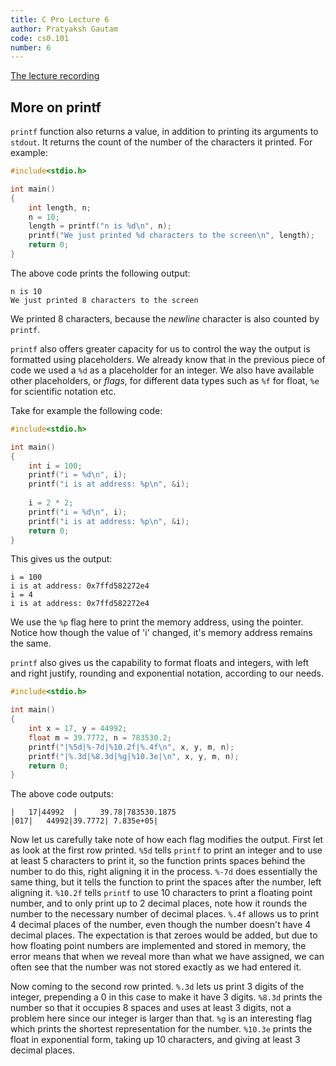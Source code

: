 ```yaml
---
title: C Pro Lecture 6
author: Pratyaksh Gautam
code: cs0.101
number: 6
---
```

[The lecture recording](https://youtu.be/a3AwIqBNKqk)
## More on printf

`printf` function also returns a value, in addition to printing its arguments to `stdout`. It returns the count of the number of the characters it printed. For example:

```c
#include<stdio.h>

int main()
{
    int length, n;
    n = 10;
    length = printf("n is %d\n", n);
    printf("We just printed %d characters to the screen\n", length);
    return 0;
}
```
The above code prints the following output:
```
n is 10
We just printed 8 characters to the screen
```
We printed 8 characters, because the *newline* character is also counted by `printf`.

`printf` also offers greater capacity for us to control the way the output is formatted using placeholders. We already know that in the previous piece of code we used a `%d` as a placeholder for an integer. 
We also have available other placeholders, or *flags*, for different data types such as `%f` for float, `%e` for scientific notation etc.

Take for example the following code:
```c
#include<stdio.h>

int main()
{
    int i = 100;
    printf("i = %d\n", i);
    printf("i is at address: %p\n", &i);
    
    i = 2 * 2;
    printf("i = %d\n", i);
    printf("i is at address: %p\n", &i);
    return 0;
}
```

This gives us the output:
```
i = 100
i is at address: 0x7ffd582272e4
i = 4
i is at address: 0x7ffd582272e4
```
We use the `%p` flag here to print the memory address, using the pointer. Notice how though the value of 'i' changed, it's memory address remains the same.

`printf` also gives us the capability to format floats and integers, with left and right justify, rounding and exponential notation, according to our needs.
```c
#include<stdio.h>

int main()
{
    int x = 17, y = 44992;
    float m = 39.7772, n = 783530.2;
    printf("|%5d|%-7d|%10.2f|%.4f\n", x, y, m, n);
    printf("|%.3d|%8.3d|%g|%10.3e|\n", x, y, m, n);
    return 0;
}
```

The above code outputs:
```
|   17|44992  |     39.78|783530.1875
|017|   44992|39.7772| 7.835e+05|
```
Now let us carefully take note of how each flag modifies the output. First let as look at the first row printed.
`%5d` tells `printf` to print an integer and to use at least 5 characters to print it, so the function prints spaces behind the number to do this, right aligning it in the process.
`%-7d` does essentially the same thing, but it tells the function to print the spaces after the number, left aligning it.
`%10.2f` tells `printf` to use 10 characters to print a floating point number, and to only print up to 2 decimal places, note how it rounds the number to the necessary number of decimal places. 
`%.4f` allows us to print 4 decimal places of the number, even though the number doesn't have 4 decimal places. The expectation is that zeroes would be added, but due to how floating point numbers are implemented and stored in memory, the error means that when we reveal more than what we have assigned, we can often see that the number was not stored exactly as we had entered it.

Now coming to the second row printed.
`%.3d` lets us print 3 digits of the integer, prepending a 0 in this case to make it have 3 digits.
`%8.3d` prints the number so that it occupies 8 spaces and uses at least 3 digits, not a problem here since our integer is larger than that.
`%g` is an interesting flag which prints the shortest representation for the number.
`%10.3e` prints the float in exponential form, taking up 10 characters, and giving at least 3 decimal places.
